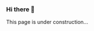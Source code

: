 ### Hi there 👋
This page is under construction...

<!--
**KY-028/KY-028** is a ✨ _special_ ✨ repository because its `README.md` (this file) appears on your GitHub profile.

Here are some ideas to get you started:

- 🔭 I’m currently working on ...
- 🌱 I’m currently learning ...
- 👯 I’m looking to collaborate on ...
- 🤔 I’m looking for help with ...
- 💬 Ask me about ...
- 📫 How to reach me: ...
- 😄 Pronouns: ...
- ⚡ Fun fact: ...

[![KnlnKS's LeetCode stats](https://leetcode-stats-six.vercel.app/?username=yaokevin820)](https://github.com/KnlnKS/leetcode-stats)
-->

